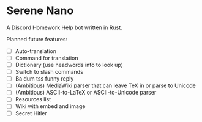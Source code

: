 # Serene Nano

A Discord Homework Help bot written in Rust.

Planned future features:
 - [ ] Auto-translation
 - [ ] Command for translation
 - [ ] Dictionary (use headwords info to look up)
 - [ ] Switch to slash commands
 - [ ] Ba dum tss funny reply
 - [ ] (Ambitious) MediaWiki parser that can leave TeX in or parse to Unicode
 - [ ] (Ambitious) ASCII-to-LaTeX or ASCII-to-Unicode parser
 - [ ] Resources list
 - [ ] Wiki with embed and image
 - [ ] Secret Hitler
